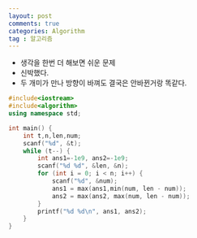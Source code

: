 ```yaml
---
layout: post
comments: true
categories: Algorithm
tag : 알고리즘
---
```


- 생각을 한번 더 해보면 쉬운 문제
- 신박했다.
- 두 개미가 만나 방향이 바껴도 결국은 안바뀐거랑 똑같다.  

```c++
#include<iostream>
#include<algorithm>
using namespace std;

int main() {
	int t,n,len,num;
	scanf("%d", &t);
	while (t--) {
		int ans1=-1e9, ans2=-1e9;
		scanf("%d %d", &len, &n);
		for (int i = 0; i < n; i++) {
			scanf("%d", &num);
			ans1 = max(ans1,min(num, len - num));
			ans2 = max(ans2, max(num, len - num));
		}
		printf("%d %d\n", ans1, ans2);
	}
}
```